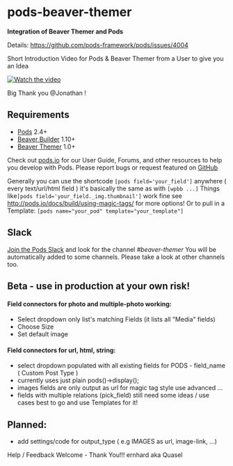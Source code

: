 # pods-beaver-themer
**Integration of Beaver Themer and Pods**

Details: https://github.com/pods-framework/pods/issues/4004

Short Introduction Video for Pods & Beaver Themer from a User to give you an Idea

[![Watch the video](https://slack-imgs.com/?c=1&o1=wi400.he300&url=https%3A%2F%2Fi.ytimg.com%2Fvi%2FbpkbZTBAz0o%2Fhqdefault.jpg)](https://www.youtube.com/watch?v=bpkbZTBAz0o)

Big Thank you @Jonathan !


## Requirements

* [Pods](http://pods.io/) 2.4+
* [Beaver Builder](https://www.wpbeaverbuilder.com) 1.10+
* [Beaver Themer](https://www.wpbeaverbuilder.com) 1.0+

Check out [pods.io](http://pods.io/) for our User Guide, Forums, and other resources to help you develop with Pods.
Please report bugs or request featured on [GitHub](https://github.com/quasel/pods-beaver-themer/issues)

Generally you can use the shortcode `[pods field='your_field']` anywhere ( every text/url/html field ) it's basically the same as with `[wpbb ...]`
Things like`[pods field='your_field._img.thumbnail']` work fine see http://pods.io/docs/build/using-magic-tags/ for more options!
Or to pull in a Template: `[pods name="your_pod" template="your_template"]`

## Slack

[Join the Pods Slack](https://pods.io/chat) and look for the channel _#beaver-themer_
You will be automatically added to some channels. Please take a look at other channels too.




## Beta - use in production at your own risk!

#### Field connectors for photo and multiple-photo working:
- Select dropdown only list's matching Fields (it lists all "Media" fields)
- Choose Size
- Set default image


#### Field connectors for url, html, string:
- select dropdown populated with all existing fields for PODS - field_name ( Custom Post Type )
- currently uses just plain pods()->display();
- images fields are only output as url for magic tag style use advanced ...
- fields with multiple relations (pick_field) still need some ideas / use cases best to go and use Templates for it!


## Planned:
- add settings/code for output_type ( e.g IMAGES as url, image-link, ...)



Help / Feedback Welcome - Thank You!!!
ernhard aka Quasel
